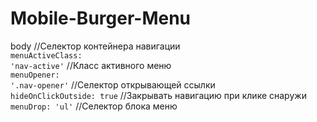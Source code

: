 # Mobile-Burger-Menu
body //Селектор контейнера навигации</br>
<code>menuActiveClass: 'nav-active'</code> //Класс активного меню</br>
<code>menuOpener: '.nav-opener'</code>     //Селектор открывающей ссылки</br>
<code>hideOnClickOutside: true</code>      //Закрывать навигацию при клике снаружи</br>
<code>menuDrop: 'ul'</code>                //Селектор блока меню

